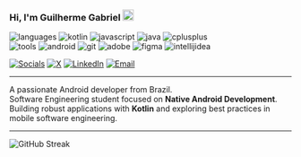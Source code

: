 ### Hi, I'm Guilherme Gabriel <img src="https://media.giphy.com/media/hvRJCLFzcasrR4ia7z/giphy.gif" width="20">

![languages](https://img.shields.io/static/v1?label=&message=languages:&color=%23000000&style=flat-square) 
![kotlin](https://img.shields.io/static/v1?logo=kotlin&label=&message=kotlin&color=%23000000&logoColor=AAA&style=flat-square) 
![javascript](https://img.shields.io/static/v1?logo=javascript&label=&message=javascript&color=%23000000&logoColor=AAA&style=flat-square) 
![java](https://img.shields.io/static/v1?logo=java&label=&message=java&color=%23000000&logoColor=AAA&style=flat-square) 
![cplusplus](https://img.shields.io/static/v1?logo=cplusplus&label=&message=cpp&color=%23000000&logoColor=AAA&style=flat-square)  
![tools](https://img.shields.io/static/v1?label=&message=tools:&color=%23000000&style=flat-square) 
![android](https://img.shields.io/static/v1?logo=android&label=&message=android&color=%23000000&logoColor=AAA&style=flat-square) 
![git](https://img.shields.io/static/v1?logo=git&label=&message=git&color=%23000000&logoColor=AAA&style=flat-square) 
![adobe](https://img.shields.io/static/v1?logo=adobe&label=&message=adobe&color=%23000000&logoColor=AAA&style=flat-square) 
![figma](https://img.shields.io/static/v1?logo=figma&label=&message=figma&color=%23000000&logoColor=AAA&style=flat-square) 
![intellijidea](https://img.shields.io/static/v1?logo=intellijidea&label=&message=intellij&color=%23000000&logoColor=AAA&style=flat-square)

[![Socials](https://img.shields.io/badge/Socials-000000?style=flat-square&logo=group&logoColor=white)](https://x.com/gabrcreates)
[![X](https://img.shields.io/badge/X-000000?style=flat-square&logo=x&logoColor=white)](https://x.com/gabrcreates)
[![LinkedIn](https://img.shields.io/badge/LinkedIn-000000?style=flat-square&logo=linkedin&logoColor=white)](https://www.linkedin.com/in/gabreoo)
[![Email](https://img.shields.io/badge/Email-000000?style=flat-square&logo=gmail&logoColor=white)](mailto:SEU_EMAIL_AQUI)

---
A passionate Android developer from Brazil.  
Software Engineering student focused on **Native Android Development**.  
Building robust applications with **Kotlin** and exploring best practices in mobile software engineering.

---

<div align="left">
  <img src="https://github-readme-streak-stats.herokuapp.com/?user=gabreoo&theme=black-white&background=000000&ring=AAAAAA&fire=AAAAAA&currStreakNum=FFFFFF&sideNums=AAAAAA&currStreakLabel=AAAAAA&sideLabels=AAAAAA&dates=AAAAAA" alt="GitHub Streak" />
</div>


